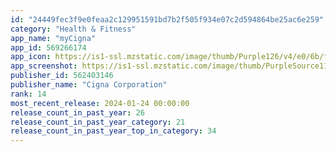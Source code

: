 ```yaml
---
id: "24449fec3f9e0feaa2c129951591bd7b2f505f934e07c2d594864be25ac6e259"
category: "Health & Fitness"
app_name: "myCigna"
app_id: 569266174
app_icon: https://is1-ssl.mzstatic.com/image/thumb/Purple126/v4/e0/6b/f1/e06bf158-5945-6f00-a5c1-cf1491d2ca65/AppIcon-1x_U007emarketing-0-5-0-85-220.png/1024x1024bb.png
app_screenshot: https://is1-ssl.mzstatic.com/image/thumb/PurpleSource114/v4/0e/80/96/0e8096ab-6bd6-c8dc-465c-6ef97a0d2fdc/f9291a93-7d70-413d-a754-1685b0fbd479_Cigna_-_App_Store_-_iPhone_11pro_-_01.png/1242x2688bb.png
publisher_id: 562403146
publisher_name: "Cigna Corporation"
rank: 14
most_recent_release: 2024-01-24 00:00:00
release_count_in_past_year: 26
release_count_in_past_year_category: 21
release_count_in_past_year_top_in_category: 34
---
```

